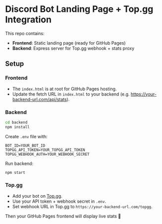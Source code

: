 # Discord Bot Landing Page + Top.gg Integration

This repo contains:
- **Frontend**: Static landing page (ready for GitHub Pages)
- **Backend**: Express server for Top.gg webhook + stats proxy

## Setup

### Frontend
- The `index.html` is at root for GitHub Pages hosting.
- Update the fetch URL in `index.html` to your backend (e.g. https://your-backend-url.com/api/stats).

### Backend
```bash
cd backend
npm install
```
Create `.env` file with:
```
BOT_ID=YOUR_BOT_ID
TOPGG_API_TOKEN=YOUR_TOPGG_API_TOKEN
TOPGG_WEBHOOK_AUTH=YOUR_WEBHOOK_SECRET
```
Run backend:
```bash
npm start
```

### Top.gg
- Add your bot on [Top.gg](https://top.gg/).
- Use your API token + webhook secret in `.env`.
- Set webhook URL in Top.gg to `https://your-backend-url.com/topgg`.

Then your GitHub Pages frontend will display live stats 🎉
